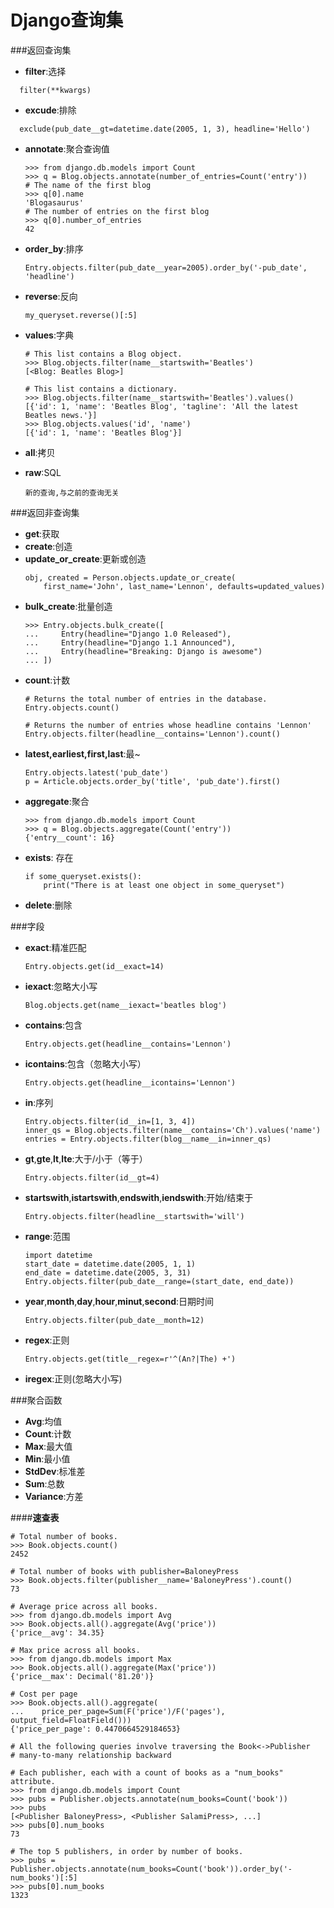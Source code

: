 Django查询集
==
###返回查询集
+ __filter__:选择
```
  filter(**kwargs)
```
+ __excude__:排除
```
  exclude(pub_date__gt=datetime.date(2005, 1, 3), headline='Hello')
```
+ __annotate__:聚合查询值

  ```
  >>> from django.db.models import Count
  >>> q = Blog.objects.annotate(number_of_entries=Count('entry'))
  # The name of the first blog
  >>> q[0].name
  'Blogasaurus'
  # The number of entries on the first blog
  >>> q[0].number_of_entries
  42
  ```
+ __order_by__:排序
  ```
  Entry.objects.filter(pub_date__year=2005).order_by('-pub_date', 'headline')
  ```
+ __reverse__:反向
  ```
  my_queryset.reverse()[:5]
  ```
+ __values__:字典
  ```
  # This list contains a Blog object.
  >>> Blog.objects.filter(name__startswith='Beatles')
  [<Blog: Beatles Blog>]

  # This list contains a dictionary.
  >>> Blog.objects.filter(name__startswith='Beatles').values()
  [{'id': 1, 'name': 'Beatles Blog', 'tagline': 'All the latest Beatles news.'}]
  >>> Blog.objects.values('id', 'name')
  [{'id': 1, 'name': 'Beatles Blog'}]
  ```
+ __all__:拷贝

+ __raw__:SQL
  ```
  新的查询,与之前的查询无关
  ```

###返回非查询集
+ __get__:获取
+ __create__:创造
+ __update_or_create__:更新或创造
  ```
  obj, created = Person.objects.update_or_create(
      first_name='John', last_name='Lennon', defaults=updated_values)
  ```
+ __bulk_create__:批量创造
  ```
  >>> Entry.objects.bulk_create([
  ...     Entry(headline="Django 1.0 Released"),
  ...     Entry(headline="Django 1.1 Announced"),
  ...     Entry(headline="Breaking: Django is awesome")
  ... ])
  ```
+ __count__:计数
  ```
  # Returns the total number of entries in the database.
  Entry.objects.count()

  # Returns the number of entries whose headline contains 'Lennon'
  Entry.objects.filter(headline__contains='Lennon').count()
  ```
+ __latest,earliest,first,last__:最~
  ```
  Entry.objects.latest('pub_date')
  p = Article.objects.order_by('title', 'pub_date').first()
  ```
+ __aggregate__:聚合
  ```
  >>> from django.db.models import Count
  >>> q = Blog.objects.aggregate(Count('entry'))
  {'entry__count': 16}
  ```
+ __exists__: 存在
  ```
  if some_queryset.exists():
      print("There is at least one object in some_queryset")
  ```
+ __delete__:删除

###字段
+ __exact__:精准匹配
  ```
  Entry.objects.get(id__exact=14)
  ```

+ __iexact__:忽略大小写
  ```
  Blog.objects.get(name__iexact='beatles blog')
  ```
+ __contains__:包含
  ```
  Entry.objects.get(headline__contains='Lennon')
  ```
+ __icontains__:包含（忽略大小写）
  ```
  Entry.objects.get(headline__icontains='Lennon')
  ```
+ __in__:序列
  ```
  Entry.objects.filter(id__in=[1, 3, 4])
  inner_qs = Blog.objects.filter(name__contains='Ch').values('name')
  entries = Entry.objects.filter(blog__name__in=inner_qs)
  ```
+ __gt__,__gte__,__lt__,__lte__:大于/小于（等于）
  ```
  Entry.objects.filter(id__gt=4)
  ```
+ __startswith__,__istartswith__,__endswith__,__iendswith__:开始/结束于
  ```
  Entry.objects.filter(headline__startswith='will')
  ```
+ __range__:范围
  ```
  import datetime
  start_date = datetime.date(2005, 1, 1)
  end_date = datetime.date(2005, 3, 31)
  Entry.objects.filter(pub_date__range=(start_date, end_date))
  ```
+ __year__,__month__,__day__,__hour__,__minut__,__second__:日期时间
  ```
  Entry.objects.filter(pub_date__month=12)
  ```
+ __regex__:正则
  ```
  Entry.objects.get(title__regex=r'^(An?|The) +')
  ```
+ __iregex__:正则(忽略大小写)

###聚合函数
+ __Avg__:均值
+ __Count__:计数
+ __Max__:最大值
+ __Min__:最小值
+ __StdDev__:标准差
+ __Sum__:总数
+ __Variance__:方差

####__速查表__
  ```
  # Total number of books.
  >>> Book.objects.count()
  2452

  # Total number of books with publisher=BaloneyPress
  >>> Book.objects.filter(publisher__name='BaloneyPress').count()
  73

  # Average price across all books.
  >>> from django.db.models import Avg
  >>> Book.objects.all().aggregate(Avg('price'))
  {'price__avg': 34.35}

  # Max price across all books.
  >>> from django.db.models import Max
  >>> Book.objects.all().aggregate(Max('price'))
  {'price__max': Decimal('81.20')}

  # Cost per page
  >>> Book.objects.all().aggregate(
  ...    price_per_page=Sum(F('price')/F('pages'), output_field=FloatField()))
  {'price_per_page': 0.4470664529184653}

  # All the following queries involve traversing the Book<->Publisher
  # many-to-many relationship backward

  # Each publisher, each with a count of books as a "num_books" attribute.
  >>> from django.db.models import Count
  >>> pubs = Publisher.objects.annotate(num_books=Count('book'))
  >>> pubs
  [<Publisher BaloneyPress>, <Publisher SalamiPress>, ...]
  >>> pubs[0].num_books
  73

  # The top 5 publishers, in order by number of books.
  >>> pubs = Publisher.objects.annotate(num_books=Count('book')).order_by('-num_books')[:5]
  >>> pubs[0].num_books
  1323
  ```

  <div id="quickLink">
    <ul>
    </ul>
  </div>
  <div id="backTop" data-toggle="tooltip" title="飞" ></div>
  <script src="files/js/scrollTab.js"></script>
